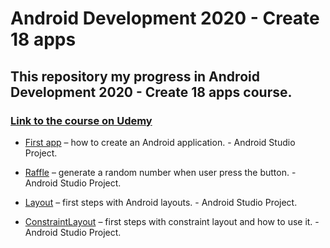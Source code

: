 # Android Development 2020 - Create 18 apps

## This repository my progress in Android Development 2020 - Create 18 apps course.

### [Link to the course on Udemy](https://www.udemy.com/share/1013usAEUbc1hWTH4=/)

* [First app](https://github.com/giovanninibarbosa/curso-android/tree/main/Primeiro%20App) – how to create an Android application. - Android Studio Project.

* [Raffle](https://github.com/giovanninibarbosa/curso-android/tree/main/Sorteio) – generate a random number when user press the button. - Android Studio Project.

* [Layout](https://github.com/giovanninibarbosa/curso-android/tree/main/Layout) –  first steps with Android layouts. - Android Studio Project.

* [ConstraintLayout](https://github.com/giovanninibarbosa/curso-android/tree/main/ConstraintLayout) –  first steps with constraint layout and how to use it. - Android Studio Project.


